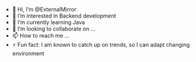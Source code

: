 - 👋 Hi, I’m @ExternalMirror
- 👀 I’m interested in Backend development
- 🌱 I’m currently learning Java
- 💞️ I’m looking to collaborate on ...
- 📫 How to reach me ...
- ⚡ Fun fact: I am known to catch up on trends, so I can adapt changing environment

<!---
ExternalMirror/ExternalMirror is a ✨ special ✨ repository because its `README.md` (this file) appears on your GitHub profile.
You can click the Preview link to take a look at your changes.
--->
